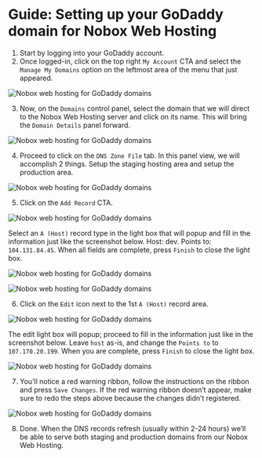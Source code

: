 Guide: Setting up your GoDaddy domain for Nobox Web Hosting
===========================================================

1. Start by logging into your GoDaddy account.
2. Once logged-in, click on the top right `My Account` CTA and select the `Manage My Domains` option on the leftmost area of the menu that just appeared.

![Nobox web hosting for GoDaddy domains](http://i.imgur.com/Bf8Zmjl.jpg)

3. Now, on the `Domains` control panel, select the domain that we will direct to the Nobox Web Hosting server and click on its name. This will bring the `Domain Details` panel forward.

![Nobox web hosting for GoDaddy domains](http://i.imgur.com/MXcGSSC.jpg)

4. Proceed to click on the `DNS Zone File` tab. In this panel view, we will accomplish 2 things. Setup the staging hosting area and setup the production area.

![Nobox web hosting for GoDaddy domains](http://i.imgur.com/ycqlFTT.jpg)

5. Click on the `Add Record` CTA.

![Nobox web hosting for GoDaddy domains](http://i.imgur.com/ofyFNeJ.jpg)

Select an `A (Host)` record type in the light box that will popup and fill in the information just like the screenshot below. Host: dev. Points to: `104.131.84.45`. When all fields are complete, press `Finish` to close the light box.

![Nobox web hosting for GoDaddy domains](http://i.imgur.com/cBrSbD5.jpg)

![Nobox web hosting for GoDaddy domains](http://i.imgur.com/E45xhKf.jpg)


6. Click on the `Edit` icon next to the 1st `A (Host)` record area.

![Nobox web hosting for GoDaddy domains](http://i.imgur.com/ofyFNeJ.jpg)

The edit light box will popup; proceed to fill in the information just like in the screenshot below. Leave `host` as-is, and change the `Points to` to `107.170.20.199`. When you are complete, press `Finish` to close the light box.

![Nobox web hosting for GoDaddy domains](http://i.imgur.com/vQuRl1C.jpg)


7. You’ll notice a red warning ribbon, follow the instructions on the ribbon and press `Save Changes`. If the red warning ribbon doesn’t appear, make sure to redo the steps above because the changes didn’t registered.


![Nobox web hosting for GoDaddy domains](http://i.imgur.com/UmmsWw9.jpg)

8. Done. When the DNS records refresh (usually within 2-24 hours) we’ll be able to serve both staging and production domains from our Nobox Web Hosting.
